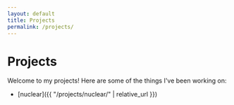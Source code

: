 ```yaml
---
layout: default
title: Projects
permalink: /projects/
---
```

# Projects

Welcome to my projects! Here are some of the things I've been working on:

- [nuclear]({{ "/projects/nuclear/" | relative_url }})
